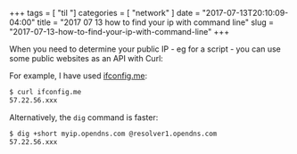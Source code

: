 +++
tags = [ "til "]
categories = [ "network" ]
date = "2017-07-13T20:10:09-04:00"
title = "2017 07 13 how to find your ip with command line"
slug = "2017-07-13-how-to-find-your-ip-with-command-line"
+++

When you need to determine your public IP - eg for a script - you can use some public websites as an API with Curl:

For example, I have used [ifconfig.me](http://ifconfig.me/):

~~~bash
$ curl ifconfig.me
57.22.56.xxx
~~~

Alternatively, the `dig` command is faster:

~~~bash
$ dig +short myip.opendns.com @resolver1.opendns.com
57.22.56.xxx
~~~
